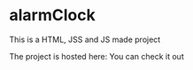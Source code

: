 # alarmClock
This is a HTML, JSS and JS made project

The project is hosted here: You can check it out
